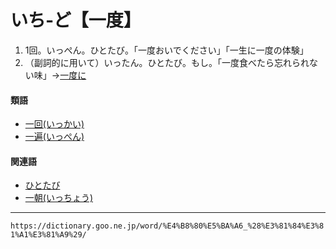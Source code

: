 # いち‐ど【一度】

1.  1回。いっぺん。ひとたび。「一度おいでください」「一生に一度の体験」
2.  （副詞的に用いて）いったん。ひとたび。もし。「一度食べたら忘れられない味」→[一度に](https://dictionary.goo.ne.jp/word/%E4%B8%80%E5%BA%A6%E3%81%AB/#jn-12603)
    

#### 類語

-   [一回(いっかい)](https://dictionary.goo.ne.jp/word/%E4%B8%80%E5%9B%9E/#jn-13034)
-   [一遍(いっぺん)](いっぺん（一遍）)

#### 関連語

-   [ひとたび](https://dictionary.goo.ne.jp/word/%E4%B8%80%E5%BA%A6_%28%E3%81%B2%E3%81%A8%E3%81%9F%E3%81%B3%29/#jn-186059)
-   [一朝(いっちょう)](https://dictionary.goo.ne.jp/word/%E4%B8%80%E6%9C%9D/#jn-13496)

---
`https://dictionary.goo.ne.jp/word/%E4%B8%80%E5%BA%A6_%28%E3%81%84%E3%81%A1%E3%81%A9%29/`
